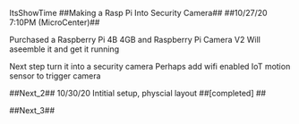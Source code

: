 ItsShowTime
##Making a Rasp Pi Into Security Camera## ##10/27/20 7:10PM (MicroCenter)##

Purchased a Raspberry Pi 4B 4GB and Raspberry Pi Camera V2 Will aseemble it and get it running

Next step turn it into a security camera Perhaps add wifi enabled IoT motion sensor to trigger camera

##Next_2## 10/30/20 Intitial setup, physcial layout ##[completed] ##

##Next_3##

